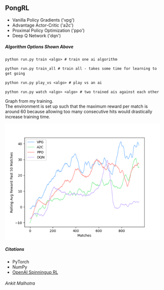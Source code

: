 ## PongRL

- Vanilla Policy Gradients ('vpg')
- Advantage Actor-Critic ('a2c')
- Proximal Policy Optimization ('ppo')
- Deep Q Network ('dqn')


##### Algorithm Options Shown Above
```
python run.py train <algo> # train one ai algorithm
```
```
python run.py train_all # train all - takes some time for learning to get going
```
```
python run.py play_vs <algo> # play vs an ai
```
```
python run.py watch <algo> <algo> # two trained ais against each other
```

<p> Graph from my training. <br>
  The environment is set up such that the maximum reward per match is around 60 because allowing too many consecutive hits would drastically increase training time.</p>
  
![Image](rewards.png)

##### Citations
- PyTorch
- NumPy
- [OpenAI Spinningup RL](https://spinningup.openai.com/en/latest/user/introduction.html)


###### Ankit Malhotra
